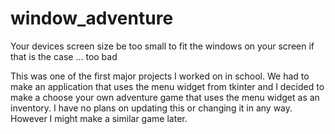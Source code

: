 # window_adventure


Your devices screen size be too small to fit the windows on your screen if that is the case ... too bad

This was one of the first major projects I worked on in school. We had to make an application that uses the menu widget from tkinter and I decided to make a choose your own adventure game that uses the menu widget as an inventory. I have no plans on updating this or changing it in any way. However I might make a similar game later.
